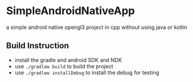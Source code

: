 # SimpleAndroidNativeApp
a simple android native opengl3 project in cpp without using java or kotlin


## Build Instruction

* install the gradle and android SDK and NDK
* use ``` ./gradlew build ``` to build the project
* use ``` ./gradlew installDebug ``` to install the debug for testing
